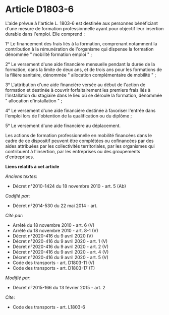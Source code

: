 # Article D1803-6

L'aide prévue à l'article L. 1803-6 est destinée aux personnes bénéficiant d'une mesure de formation professionnelle ayant
pour objectif leur insertion durable dans l'emploi. Elle comprend : 

1° Le financement des frais liés à la formation, comprenant notamment la contribution à la rémunération de l'organisme qui
dispense la formation dénommée " mobilité formation emploi " ; 

2° Le versement d'une aide financière mensuelle pendant la durée de la formation, dans la limite de deux ans, et de trois ans
pour les formations de la filière sanitaire, dénommée " allocation complémentaire de mobilité " ; 

3° L'attribution d'une aide financière versée au début de l'action de formation et destinée à couvrir forfaitairement les
premiers frais liés à l'installation du stagiaire dans le lieu où se déroule la formation, dénommée " allocation
d'installation " ; 

4° Le versement d'une aide financière destinée à favoriser l'entrée dans l'emploi lors de l'obtention de la qualification ou
du diplôme ; 

5° Le versement d'une aide financière au déplacement. 

Les actions de formation professionnelle en mobilité financées dans le cadre de ce dispositif peuvent être complétées ou
cofinancées par des aides attribuées par les collectivités territoriales, par les organismes qui contribuent à l'insertion,
par les entreprises ou des groupements d'entreprises.

**Liens relatifs à cet article**

_Anciens textes_:

  - Décret n°2010-1424 du 18 novembre 2010 - art. 5 (Ab)

_Codifié par_:

  - Décret n°2014-530 du 22 mai 2014 - art.

_Cité par_:

  - Arrêté du 18 novembre 2010 - art. 6 (V)
  - Arrêté du 18 novembre 2010 - art. 8-1 (V)
  - Décret n°2020-416 du 9 avril 2020 (V)
  - Décret n°2020-416 du 9 avril 2020 - art. 1 (V)
  - Décret n°2020-416 du 9 avril 2020 - art. 2 (V)
  - Décret n°2020-416 du 9 avril 2020 - art. 4 (V)
  - Décret n°2020-416 du 9 avril 2020 - art. 5 (V)
  - Code des transports - art. D1803-11 (V)
  - Code des transports - art. D1803-17 (T)

_Modifié par_:

  - Décret n°2015-166 du 13 février 2015 - art. 2

_Cite_:

  - Code des transports - art. L1803-6
